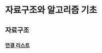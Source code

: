 # 자료구조와 알고리즘 기초

## 자료구조

### [연결 리스트](https://github.com/pleasemrlostman/data-structure-and-algorithm-study-basic/tree/main/linked-list)
 
